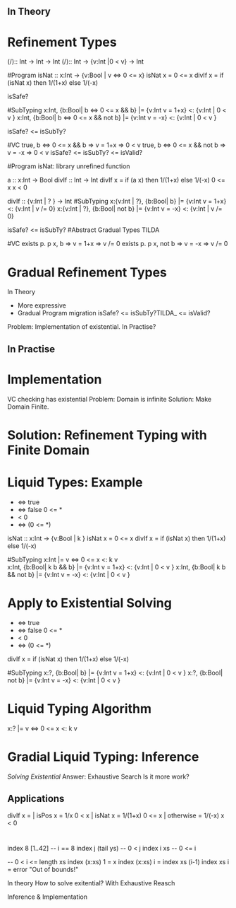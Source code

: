 In Theory 
---------


# Refinement Types 
(/):: Int -> Int -> Int 
(/):: Int -> {v:Int |0 < v} -> Int 

#Program
isNat :: x:Int -> {v:Bool | v <=> 0 <= x}
isNat x = 0 <= x 
divIf x = if (isNat x) then 1/(1+x) else 1/(-x)

isSafe?

#SubTyping 
x:Int, {b:Bool| b <=> 0 <= x && b}     |= {v:Int v = 1+x} <: {v:Int | 0 < v } 
x:Int, {b:Bool| b <=> 0 <= x && not b} |= {v:Int v = -x}  <: {v:Int | 0 < v } 

isSafe? <= isSubTy? 

#VC 
true, b <=> 0 <= x && b     => v = 1+x  => 0 < v
true, b <=> 0 <= x && not b => v = -x   => 0 < v 
isSafe? <= isSubTy? <= isValid?


#Program
isNat: library unrefined function 

a :: x:Int -> Bool
divIf :: Int -> Int
divIf x = if (a x) then 1/(1+x) else 1/(-x)
                          0 <= x      x < 0     


divIf :: {v:Int | ? } -> Int
#SubTyping 
x:{v:Int | ?}, {b:Bool| b}     |= {v:Int v = 1+x} <: {v:Int | v /= 0} 
x:{v:Int | ?}, {b:Bool| not b} |= {v:Int v = -x}  <: {v:Int | v /= 0} 

isSafe? <= isSubTy? 
#Abstract Gradual Types TILDA 

#VC 
exists p. p x, b     => v = 1+x  => v /= 0
exists p. p x, not b => v = -x   => v /= 0 



# Gradual Refinement Types
In Theory 
  - More expressive 
  - Gradual Program migration 
isSafe? <= isSubTy?TILDA_ <= isValid?

Problem: Implementation of existential.
In Practise?


In Practise 
-----------

# Implementation 
VC checking has existential 
Problem: Domain is infinite 
Solution: Make Domain Finite. 

# Solution: Refinement Typing with Finite Domain

# Liquid Types: Example

* <=> true 
* <=> false 
0 <= * 
* < 0 
* <=> (0 <= *) 

isNat :: x:Int -> {v:Bool | k }
isNat x = 0 <= x 
divIf x = if (isNat x) then 1/(1+x) else 1/(-x)

#SubTyping 
x:Int |= v <=> 0 <= x  <: k v  
x:Int, {b:Bool| k b && b}     |= {v:Int v = 1+x} <: {v:Int | 0 < v } 
x:Int, {b:Bool| k b && not b} |= {v:Int v = -x}  <: {v:Int | 0 < v } 

# Apply to Existential Solving 

* <=> true 
* <=> false 
0 <= * 
* < 0 
* <=> (0 <= *) 

divIf x = if (isNat x) then 1/(1+x) else 1/(-x)

#SubTyping 
x:?, {b:Bool|  b}     |= {v:Int v = 1+x} <: {v:Int | 0 < v } 
x:?, {b:Bool| not b} |= {v:Int v = -x}  <: {v:Int | 0 < v } 

# Liquid Typing Algorithm 
x:? |= v <=> 0 <= x  <: k v  

# Gradial Liquid Typing: Inference
   
  _Solving Existential_
  Answer: Exhaustive Search
   Is it more work?

Applications
-------------

divIf x = 
  | isPos x   = 1/x       0 < x
  | isNat x   = 1/(1+x)   0 <= x 
  | otherwise = 1/(-x)    x < 0




# 
index 8 [1..42]   -- i == 8 
index j (tail ys) -- 0 < j 
index i xs        -- 0 <= i 


-- 0 < i <= length xs 
index (x:xs) 1 = x
index (x:xs) i = index xs (i-1)
index xs     i = error "Out of bounds!" 

In theory 
How to solve exitential?
With Exhaustive Reasch 

Inference & Implementation 




